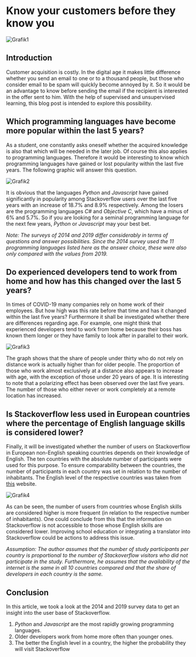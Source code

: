 # Know your customers before they know you
![Grafik1](https://i.imgur.com/cpbk9DL.png)

## Introduction
Customer acquisition is costly. In the digital age it makes little difference whether you send an email to one or to a thousand people, but those who consider email to be spam will quickly become annoyed by it. So it would be an advantage to know before sending the email if the recipient is interested in the offer sent to him. With the help of supervised and unsupervised learning, this blog post is intended to explore this possibility.

## Which programming languages have become more popular within the last 5 years?
As a student, one constantly asks oneself whether the acquired knowledge is also that which will be needed in the later job. Of course this also applies to programming languages. Therefore it would be interesting to know which programming languages have gained or lost popularity within the last five years. The following graphic will answer this question. 

![Grafik2](https://i.imgur.com/oxcyxsd.png)  

It is obvious that the languages *Python* and *Javascript* have gained significantly in popularity among Stackoverflow users over the last five years with an increase of 18.7% and 8.9% respectively. Among the losers are the programming languages *C#* and *Objective C*, which have a minus of 6% and 5.7%. So if you are looking for a seminal programming language for the next few years, *Python* or *Javascript* may your best bet.  

*Note: The surveys of 2014 and 2019 differ considerably in terms of questions and answer possibilities. Since the 2014 survey used the 11 programming languages listed here as the answer choice, these were also only compared with the values from 2019.*

## Do experienced developers tend to work from home and how has this changed over the last 5 years?
In times of COVID-19 many companies rely on home work of their employees. But how high was this rate before that time and has it changed within the last five years? Furthermore it shall be investigated whether there are differences regarding age. For example, one might think that experienced developers tend to work from home because their boss has known them longer or they have family to look after in parallel to their work. 

![Grafik3](https://i.imgur.com/NXf3m87.png)  

The graph shows that the share of people under thirty who do not rely on distance work is actually higher than for older people. The proportion of those who work almost exclusively at a distance also appears to increase with age, with the exception of those under 20 years of age. It is interesting to note that a polarizing effect has been observed over the last five years. The number of those who either never or work completely at a remote location has increased.   

## Is Stackoverflow less used in European countries where the percentage of English language skills is considered lower?
Finally, it will be investigated whether the number of users on Stackoverflow in European non-English speaking countries depends on their knowledge of English. The ten countries with the absolute number of participants were used for this purpose. To ensure comparability between the countries, the number of participants in each country was set in relation to the number of inhabitants. The English level of the respective countries was taken from [this](https://www.ef.com/wwen/epi/) website.  

![Grafik4](https://i.imgur.com/8aQ70EM.png)  

As can be seen, the number of users from countries whose English skills are considered higher is more frequent (in relation to the respective number of inhabitants). One could conclude from this that the information on Stackoverflow is not accessible to those whose English skills are considered lower. Improving school education or integrating a translator into Stackoverflow could be actions to address this issue.   

*Assumption: The author assumes that the number of study participants per country is proportional to the number of Stackoverflow visitors who did not participate in the study. Furthermore, he assumes that the availability of the internet is the same in all 10 countries compared and that the share of developers in each country is the same.*


## Conclusion
In this article, we took a look at the 2014 and 2019 survey data to get an insight into the user base of Stackoverflow. 

1. *Python* and *Javascript* are the most rapidly growing programming languages.
2. Older developers work from home more often than younger ones.
3. The better the English level in a country, the higher the probability they will visit Stackoverflow
